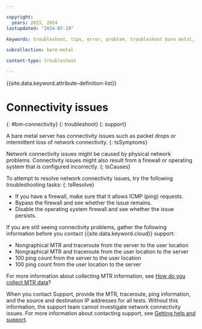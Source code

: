 ```yaml
---

copyright:
  years: 2023, 2024
lastupdated: "2024-07-19"

keywords: troubleshoot, tips, error, problem, troubleshoot bare metal, bare metal troubleshooting

subcollection: bare-metal

content-type: troubleshoot

---
```


{{site.data.keyword.attribute-definition-list}}

# Connectivity issues
{: #bm-connectivity}
{: troubleshoot}
{: support}

A bare metal server has connectivity issues such as packet drops or intermittent loss of network connectivity.
{: tsSymptoms}

Network connectivity issues might be caused by physical network problems. Connectivity issues might also result from a firewall or operating system that is configured incorrectly.
{: tsCauses}

To attempt to resolve network connectivity issues, try the following troubleshooting tasks:
{: tsResolve}

* If you have a firewall, make sure that it allows ICMP (ping) requests.
* Bypass the firewall and see whether the issue remains.
* Disable the operating system firewall and see whether the issue persists.

If you are still seeing connectivity problems, gather the following information before you contact {{site.data.keyword.cloud}} support:

* Nongraphical MTR and traceroute from the server to the user location
* Nongraphical MTR and traceroute from the user location to the server
* 100 ping count from the server to the user location
* 100 ping count from the user location to the server

For more information about collecting MTR information, see [How do you collect MTR data](https://www.ibm.com/support/pages/how-do-you-collect-mtr-data)?

When you contact Support, provide the MTR, traceroute, ping information, and the source and destination IP addresses for all tests. Without this information, the support team cannot investigate network connectivity issues. For more information about contacting support, see [Getting help and support](/docs/get-support?topic=get-support-using-avatar).
